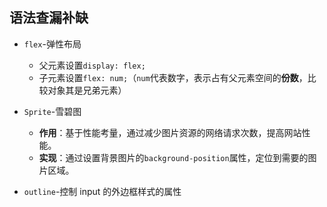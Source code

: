 ## 语法查漏补缺

- `flex`-弹性布局
  - 父元素设置`display: flex;`
  - 子元素设置`flex: num;`（`num`代表数字，表示占有父元素空间的**份数**，比较对象其是兄弟元素）

- `Sprite`-雪碧图
  - **作用**：基于性能考量，通过减少图片资源的网络请求次数，提高网站性能。
  - **实现**：通过设置背景图片的`background-position`属性，定位到需要的图片区域。
- `outline`-控制 input 的外边框样式的属性